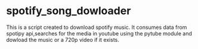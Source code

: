 # spotify_song_dowloader
This is a script created to download spotify music. It consumes data from spotipy api,searches for the media in youtube using the pytube module and dowload the
music or a 720p video if it exists. 
